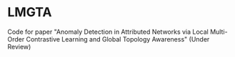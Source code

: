 # LMGTA
Code for paper "Anomaly Detection in Attributed Networks via Local Multi-Order Contrastive Learning and Global Topology Awareness" (Under Review)
